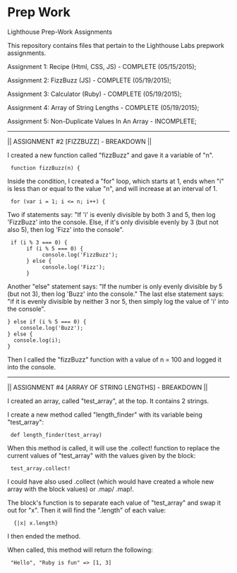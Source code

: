 # Prep Work
Lighthouse Prep-Work Assignments

This repository contains files that pertain to the Lighthouse Labs prepwork assignments.

Assignment 1: Recipe (Html, CSS, JS) - COMPLETE (05/15/2015);

Assignment 2: FizzBuzz (JS) - COMPLETE (05/19/2015);

Assignment 3: Calculator (Ruby) - COMPLETE (05/19/2015);

Assignment 4: Array of String Lengths - COMPLETE (05/19/2015);

Assignment 5: Non-Duplicate Values In An Array - INCOMPLETE;

---

|| ASSIGNMENT #2 [FIZZBUZZ] - BREAKDOWN ||

I created a new function called "fizzBuzz" and gave it a variable of "n".

     function fizzBuzz(n) {

Inside the condition, I created a "for" loop, which starts at 1, ends when "i" is less than or equal to the value "n", and will increase at an interval of 1.

     for (var i = 1; i <= n; i++) {

Two if statements say: "If 'i' is evenly divisible by both 3 and 5, then log 'FizzBuzz' into the console. Else, if it's only divisible evenly by 3 (but not also 5), then log 'Fizz' into the console".

     if (i % 3 === 0) {
          if (i % 5 === 0) {
               console.log('FizzBuzz');
          } else {
               console.log('Fizz');
          }

Another "else" statement says: "If the number is only evenly divisible by 5 (but not 3), then log 'Buzz' into the console." The last else statement says: "if it is evenly divisible by neither 3 nor 5, then simply log the value of 'i' into the console".

    } else if (i % 5 === 0) {
        console.log('Buzz');
    } else {
      console.log(i);
    }

Then I called the "fizzBuzz" function with a value of n = 100 and logged it into the console.


---


|| ASSIGNMENT #4 [ARRAY OF STRING LENGTHS] - BREAKDOWN ||

I created an array, called "test_array", at the top. It contains 2 strings.

I create a new method called "length_finder" with its variable being "test_array":

     def length_finder(test_array)

When this method is called, it will use the .collect! function to replace the current values of "test_array" with the values given by the block:

     test_array.collect!

I could have also used .collect (which would have created a whole new array with the block values) or .map/ .map!.

The block's function is to separate each value of "test_array" and swap it out for "x". Then it will find the ".length" of each value:

      {|x| x.length}

I then ended the method.

When called, this method will return the following:

     "Hello", "Ruby is fun" => [1, 3]
